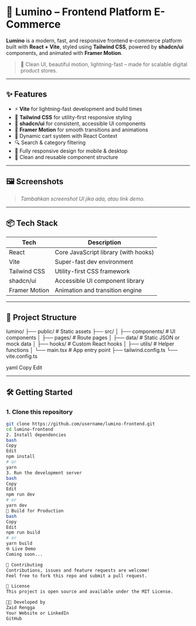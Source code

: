 # 🌟 Lumino – Frontend Platform E-Commerce

**Lumino** is a modern, fast, and responsive frontend e-commerce platform built with **React + Vite**, styled using **Tailwind CSS**, powered by **shadcn/ui** components, and animated with **Framer Motion**.

> 🚀 Clean UI, beautiful motion, lightning-fast – made for scalable digital product stores.

---

## ✨ Features

- ⚡️ **Vite** for lightning-fast development and build times
- 🎨 **Tailwind CSS** for utility-first responsive styling
- 🧩 **shadcn/ui** for consistent, accessible UI components
- 🎥 **Framer Motion** for smooth transitions and animations
- 🛒 Dynamic cart system with React Context
- 🔍 Search & category filtering
- 📱 Fully responsive design for mobile & desktop
- 🧠 Clean and reusable component structure

---

## 🖼️ Screenshots

> *Tambahkan screenshot UI jika ada, atau link demo.*

---

## 📦 Tech Stack

| Tech          | Description                             |
|---------------|-----------------------------------------|
| React         | Core JavaScript library (with hooks)    |
| Vite          | Super-fast dev environment              |
| Tailwind CSS  | Utility-first CSS framework             |
| shadcn/ui     | Accessible UI component library         |
| Framer Motion | Animation and transition engine         |

---

## 📁 Project Structure

lumino/
├── public/ # Static assets
├── src/
│ ├── components/ # UI components
│ ├── pages/ # Route pages
│ ├── data/ # Static JSON or mock data
│ ├── hooks/ # Custom React hooks
│ ├── utils/ # Helper functions
│ └── main.tsx # App entry point
├── tailwind.config.ts
└── vite.config.ts

yaml
Copy
Edit

---

## 🛠️ Getting Started

### 1. Clone this repository
```bash
git clone https://github.com/username/lumino-frontend.git
cd lumino-frontend
2. Install dependencies
bash
Copy
Edit
npm install
# or
yarn
3. Run the development server
bash
Copy
Edit
npm run dev
# or
yarn dev
🧪 Build for Production
bash
Copy
Edit
npm run build
# or
yarn build
🌐 Live Demo
Coming soon...

🙌 Contributing
Contributions, issues and feature requests are welcome!
Feel free to fork this repo and submit a pull request.

📄 License
This project is open source and available under the MIT License.

👨‍💻 Developed by
Zaid Rengga
Your Website or LinkedIn
GitHub
